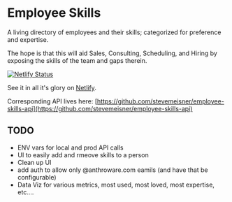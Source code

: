 # Employee Skills

A living directory of employees and their skills; categorized for preference and expertise.

The hope is that this will aid Sales, Consulting, Scheduling, and Hiring by exposing the skills of the team and gaps therein.

[![Netlify Status](https://api.netlify.com/api/v1/badges/3977bd09-465f-41d1-b28b-b0ecf8816858/deploy-status)](https://app.netlify.com/sites/employee-skills/deploys)

See it in all it's glory on [Netlify](https://employee-skills.netlify.com/).

Corresponding API lives here: [https://github.com/stevemeisner/employee-skills-api](https://github.com/stevemeisner/employee-skills-api)

## TODO

- ENV vars for local and prod API calls
- UI to easily add and rmeove skills to a person
- Clean up UI
- add auth to allow only @anthroware.com eamils (and have that be configurable)
- Data Viz for various metrics, most used, most loved, most expertise, etc....

